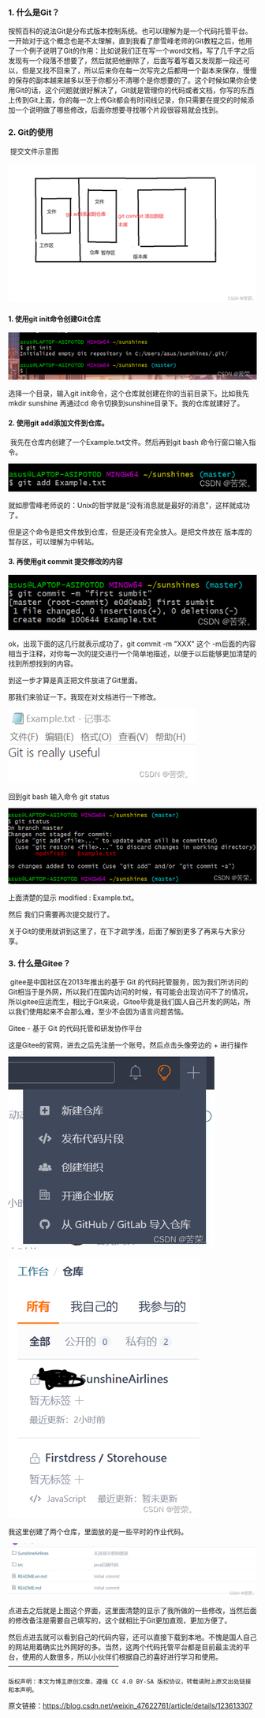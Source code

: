 ### 1. 什么是Git？

​	按照百科的说法Git是分布式版本控制系统。也可以理解为是一个代码托管平台。一开始对于这个概念也是不太理解，直到我看了廖雪峰老师的Git教程之后，他用了一个例子说明了Git的作用：比如说我们正在写一个word文档，写了几千字之后发现有一个段落不想要了，然后就把他删除了，后面写着写着又发现那一段还可以，但是又找不回来了，所以后来你在每一次写完之后都用一个副本来保存，慢慢的保存的副本越来越多以至于你都分不清哪个是你想要的了。这个时候如果你会使用Git的话，这个问题就很好解决了，Git就是管理你的代码或者文档，你写的东西上传到Git上面，你的每一次上传Git都会有时间线记录，你只需要在提交的时候添加一个说明做了哪些修改，后面你想要寻找哪个片段很容易就会找到。

### 2. Git的使用

​	提交文件示意图

![img](https://raw.githubusercontent.com/kurong99/plog/master/pic/03d050acd661fc087249e7671b9ad528.png)

#### 1. 使用git init命令创建Git仓库

![init](https://raw.githubusercontent.com/kurong99/plog/master/pic/init.png?token=AYJ7A5Z25UQALTCPOM3EXHLGU552I)

 

选择一个目录，输入git init命令，这个仓库就创建在你的当前目录下。比如我先mkdir sunshine 再通过cd 命令切换到sunshine目录下。我的仓库就建好了。

#### 2. 使用git add添加文件到仓库。

​	我先在仓库内创建了一个Example.txt文件。然后再到git bash 命令行窗口输入指令。

![img](https://raw.githubusercontent.com/kurong99/plog/master/pic/aa705e32214c66ba51caea01813cf858.png)

 

就如廖雪峰老师说的：Unix的哲学就是“没有消息就是最好的消息”，这样就成功了。

但是这个命令是把文件放到仓库，但是还没有完全放入。是把文件放在 版本库的暂存区，可以理解为中转站。

#### 3. 再使用git commit 提交修改的内容 

![img](https://raw.githubusercontent.com/kurong99/plog/master/pic/1a3189b6662d28b7e7f6318e5ad88501.png)

 ok，出现下面的这几行就表示成功了，git commit -m "XXX" 这个 -m后面的内容相当于注释，对你每一次的提交进行一个简单地描述，以便于以后能够更加清楚的找到所想找到的内容。

到这一步才算是真正把文件放进了Git里面。

那我们来验证一下。我现在对文档进行一下修改。

![img](https://raw.githubusercontent.com/kurong99/plog/master/pic/7cae6d3eca76038648daaf374f9467de.png)

回到git bash 输入命令 git status

 ![img](https://raw.githubusercontent.com/kurong99/plog/master/pic/609b8e78a10ff78f5e69ec93a5635007.png)

上面清楚的显示 modified : Example.txt。

然后 我们只需要再次提交就行了。

关于Git的使用就讲到这里了，在下才疏学浅，后面了解到更多了再来与大家分享。

### 3. 什么是Gitee？

​	gitee是中国社区在2013年推出的基于 Git 的代码托管服务，因为我们所访问的Git相当于是外网，所以我们在国内访问的时候，有可能会出现访问不了的情况，所以gitee应运而生，相比于Git来说，Gitee毕竟是我们国人自己开发的网站，所以我们使用起来不会那么难，至少不会因为语言问题苦恼。

Gitee - 基于 Git 的代码托管和研发协作平台

这是Gitee的官网，进去之后先注册一个账号。然后点击头像旁边的 + 进行操作

![img](https://raw.githubusercontent.com/kurong99/plog/master/pic/3fe70af0f4fa3520fa32b30d439a1c4c.png)

![img](https://raw.githubusercontent.com/kurong99/plog/master/pic/5b28df59afe63044363410b1c8f30125.png)



 我这里创建了两个仓库，里面放的是一些平时的作业代码。

![img](https://raw.githubusercontent.com/kurong99/plog/master/pic/968360045052e1806f56ddc5c62c5480.png)

点进去之后就是上图这个界面，这里面清楚的显示了我所做的一些修改，当然后面的修改备注是需要自己填写的，这个就相比于Git更加直观，更加方便了。

然后点进去就可以看到自己的代码内容，还可以直接下载到本地。不愧是国人自己的网站用着确实比外网好的多。当然，这两个代码托管平台都是目前最主流的平台，使用的人数很多，所以小伙伴们根据自己的喜好进行学习和使用。
————————————————

    版权声明：本文为博主原创文章，遵循 CC 4.0 BY-SA 版权协议，转载请附上原文出处链接和本声明。

原文链接：https://blog.csdn.net/weixin_47622761/article/details/123613307